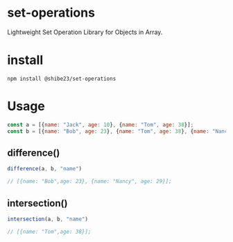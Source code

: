 # set-operations
Lightweight Set Operation Library for Objects in Array.

# install

```
npm install @shibe23/set-operations
```

# Usage

```js
const a = [{name: "Jack", age: 10}, {name: "Tom", age: 38}];
const b = [{name: "Bob", age: 23}, {name: "Tom", age: 38}, {name: "Nancy", age: 29}];
```

## difference()

```typescript
difference(a, b, "name")

// [{name: "Bob",age: 23}, {name: "Nancy", age: 29}];
```

## intersection()

```typescript
intersection(a, b, "name")

// [{name: "Tom",age: 38}];
```
